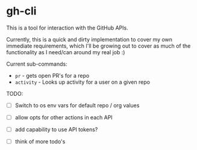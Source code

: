 # gh-cli

This is a tool for interaction with the GitHub APIs.

Currently, this is a quick and dirty implementation to cover my own immediate requirements, which I'll be growing out to cover as much of the functionality as I need/can around my real job :)

Current sub-commands:

* `pr` - gets open PR's for a repo  
* `activity` - Looks up activity for a user on a given repo

TODO: 
- [ ] Switch to os env vars for default repo / org values
- [ ] allow opts for other actions in each API
- [ ] add capability to use API tokens?
- [ ] think of more todo's

 